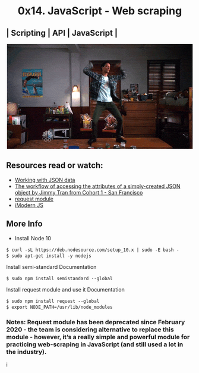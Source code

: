 <h1 align="center">0x14. JavaScript - Web scraping
</h1>

## | Scripting | API | JavaScript |

<p align="center">
<img src="https://github.com/Ezra-Mallo/alx-higher_level_programming/blob/master/0x14-javascript-web_scraping/images/alx_pics1.gif"
	alt="alx_pic1">
</p>

## Resources read or watch:
* [Working with JSON data](https://developer.mozilla.org/en-US/docs/Learn/JavaScript/Objects/JSON)
* [The workflow of accessing the attributes of a simply-created JSON object by Jimmy Tran from Cohort 1 - San Francisco](https://medium.com/@vietkieutie/the-workflow-of-accessing-the-attributes-of-a-simply-created-json-object-82a5b33e2319)
* [request module](https://github.com/request/request)
* [iModern JS](https://github.com/mbeaudru/modern-js-cheatsheet)

## More Info
* Install Node 10
```
$ curl -sL https://deb.nodesource.com/setup_10.x | sudo -E bash -
$ sudo apt-get install -y nodejs
```
Install semi-standard
Documentation
```
$ sudo npm install semistandard --global
```
Install request module and use it
Documentation
```
$ sudo npm install request --global
$ export NODE_PATH=/usr/lib/node_modules
```
### Notes: Request module has been deprecated since February 2020 - the team is considering alternative to replace this module - however, it’s a really simple and powerful module for practicing web-scraping in JavaScript (and still used a lot in the industry).

i
